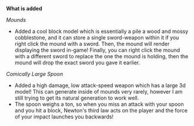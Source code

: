 **What is added**  
  
*Mounds*
- Added a cool block model which is essentially
    a pile a wood and mossy cobblestone, and it can
    store a single sword-weapon within it if you right
    click the mound with a sword. Then, the mound will
    render displaying the sword in-game! Finally,
    you can right click the mound with a different 
    sword to replace the one the mound is holding,
    then the mound will drop the exact sword you gave
    it earlier.  
  
*Comically Large Spoon*  
- Added a high damage, low attack-speed weapon which
    has a large 3d model! This can generate inside
    of mounds very rarely, however I am still trying
    to get its natural generation to work well.
- The spoon weighs a ton, so when you miss an attack with
your spoon and you hit a block, 
  Newton's third law acts on the player and the 
  force of your impact launches you backwards!